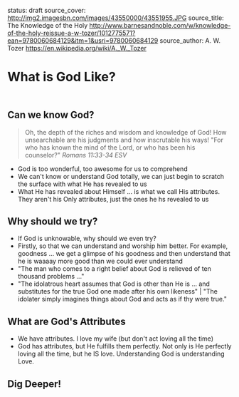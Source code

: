 status: draft
source_cover: http://img2.imagesbn.com/images/43550000/43551955.JPG
source_title: The Knowledge of the Holy
              http://www.barnesandnoble.com/w/knowledge-of-the-holy-reissue-a-w-tozer/1012775571?ean=9780060684129&itm=1&usri=9780060684129
source_author: A. W. Tozer
               https://en.wikipedia.org/wiki/A._W._Tozer

What is God Like?
=================

<header markdown=1>
</header>




<article markdown=1>

Can we know God?
----------------

> Oh, the depth of the riches and wisdom and knowledge of God! How unsearchable are his judgments and how inscrutable his ways!
    "For who has known the mind of the Lord, or who has been his counselor?"
<cite>Romans 11:33-34 ESV</cite>

* God is too wonderful, too awesome for us to comprehend
* We can't know or understand God totally, we can just begin to scratch the surface with what He has revealed to us
* What He has revealed about Himself ... is what we call His attributes. They aren't his Only attributes, just the ones he hs revealed to us

Why should we try?
------------------

* If God is unknowable, why should we even try?
* Firstly, so that we can understand and worship him better. For example, goodness ... we get a glimpse of his goodness and then understand that he is waaaay more good than we could ever understand
* "The man who comes to a right belief about God is relieved of ten thousand problems ..."
* "The idolatrous heart assumes that God is other than He is ... and substitutes for the true God one made after his own likeness" | "The idolater simply imagines things about God and acts as if thy were true."

What are God's Attributes
-------------------------

* We have attributes. I love my wife (but don't act loving all the time)
* God has attributes, but He fulfills them perfectly. Not only is He perfectly loving all the time, but he IS love. Understanding God is understanding Love.

</article>




<footer markdown=1>

Dig Deeper!
----------

</footer>
